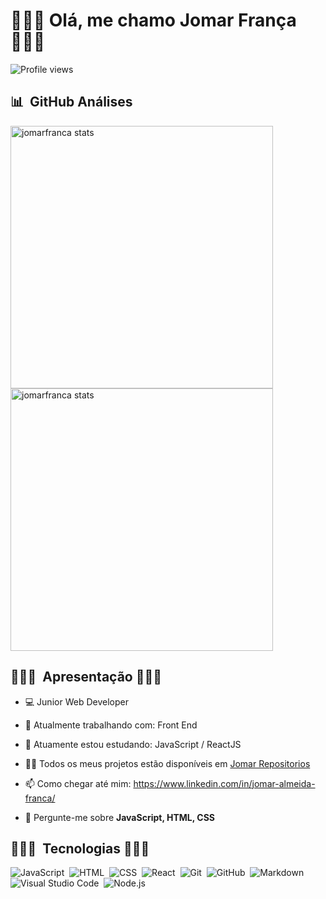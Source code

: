
<h1 align="left">👨🏿‍💻 Olá, me chamo Jomar França 👨🏿‍💻</h1>
<p align="left"> <img src="https://komarev.com/ghpvc/?username=jomarfranca&color=yellow" alt="Profile views" /> </p>

## 📊 &nbsp;GitHub Análises

<p align="left">
<img width="420em" src="https://github-readme-stats.vercel.app/api?username=jomarfranca&show_icons=true&theme=highcontrast" alt="jomarfranca stats"/>
<img width="420em" src="https://github-readme-stats.vercel.app/api/top-langs/?username=jomarfranca&langs_count=10&layout=compact&theme=highcontrast" alt="jomarfranca stats"/>
</p>

## 👨🏿‍💻 &nbsp;Apresentação 👨🏿‍💻

- 💻 Junior Web Developer 

- 🔭 Atualmente trabalhando com: Front End

- 🌱 Atuamente estou estudando: JavaScript / ReactJS

- 👨‍💻 Todos os meus projetos estão disponíveis em [Jomar Repositorios](https://github.com/JomarFranca?tab=repositories)

- 📫 Como chegar até mim: https://www.linkedin.com/in/jomar-almeida-franca/

- 💬 Pergunte-me sobre **JavaScript, HTML, CSS**

## 👨🏿‍💻 &nbsp;Tecnologias 👨🏿‍💻

![JavaScript](https://img.shields.io/badge/-JavaScript-05122A?style=flat&logo=javascript)&nbsp;
![HTML](https://img.shields.io/badge/-HTML-05122A?style=flat&logo=HTML5)&nbsp;
![CSS](https://img.shields.io/badge/-CSS-05122A?style=flat&logo=CSS3&logoColor=1572B6)&nbsp;
![React](https://img.shields.io/badge/-React-05122A?style=flat&logo=react)&nbsp;
![Git](https://img.shields.io/badge/-Git-05122A?style=flat&logo=git)&nbsp;
![GitHub](https://img.shields.io/badge/-GitHub-05122A?style=flat&logo=github)&nbsp;
![Markdown](https://img.shields.io/badge/-Markdown-05122A?style=flat&logo=markdown)&nbsp;
![Visual Studio Code](https://img.shields.io/badge/-Visual%20Studio%20Code-05122A?style=flat&logo=visual-studio-code&logoColor=007ACC)&nbsp;
![Node.js](https://img.shields.io/badge/-Node.js-05122A?style=flat&logo=node.js)&nbsp;
